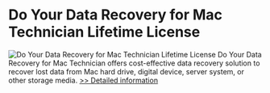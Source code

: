 # Do Your Data Recovery for Mac Technician Lifetime License
![Do Your Data Recovery for Mac Technician Lifetime License](https://mycommerce.akamaized.net/api/pimages/P300915282/BIG/300915282.PNG)
Do Your Data Recovery for Mac Technician offers cost-effective data recovery solution to recover lost data from Mac hard drive, digital device, server system, or other storage media.
[>> Detailed information](https://secure.shareit.com/shareit/product.html?productid=300915282&affiliateid=200057808)
